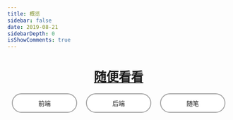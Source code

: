 ```yaml
---
title: 概览
sidebar: false
date: 2019-08-21
sidebarDepth: 0
isShowComments: true
---
```


<love/>
<sentence/>
<h1 style="text-align: center"><a href='/tag/'>随便看看</a></h1>

<div id="parent">
<div class="firstdiv" onclick="前端()">前端</div>
<div class="firstdiv" onclick="后端()">后端</div>
<div class="firstdiv" onclick="随笔()">随笔</div>
</div>
<script>
  function 前端() {
    window.location.href='/views/前端/JS/'
  }
  function 后端() {
     window.location.href='/views/rearEnd/java/'
  }
  function 随笔() {
     window.location.href='/views/随笔/'
  }
</script>
<style>
#parent{
  display: flex;
}
.firstdiv{
  flex: 1;
  border:2px solid #a1a1a1;
  padding:10px 40px;
  background:#ffffff;
  border-radius:25px;
  text-align:center;
  margin-left: 10px;
  margin-right: 10px;
}
.firstdiv{
  cursor: pointer;
  transition: all 0.5s;
}
.firstdiv:hover{
  transform: scale(1.2);
}
</style>


